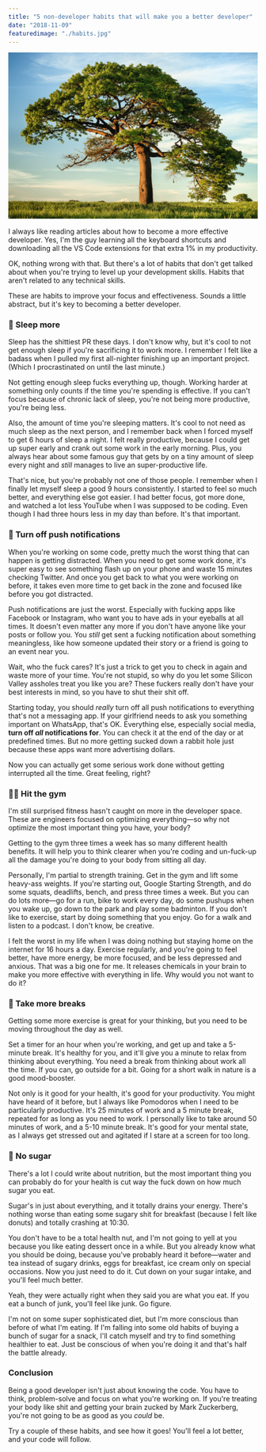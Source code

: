 ```yaml
---
title: "5 non-developer habits that will make you a better developer"
date: "2018-11-09"
featuredimage: "./habits.jpg"
---
```


![Habits](./habits.jpg)

I always like reading articles about how to become a more effective developer. Yes, I'm the guy learning all the keyboard shortcuts and downloading all the VS Code extensions for that extra 1% in my productivity.

OK, nothing wrong with that. But there's a lot of habits that don't get talked about when you're trying to level up your development skills. Habits that aren't related to any technical skills.

These are habits to improve your focus and effectiveness. Sounds a little abstract, but it's key to becoming a better developer.

### 🛌 Sleep more

Sleep has the shittiest PR these days. I don't know why, but it's cool to not get enough sleep if you're sacrificing it to work more. I remember I felt like a badass when I pulled my first all-nighter finishing up an important project. (Which I procrastinated on until the last minute.)

Not getting enough sleep fucks everything up, though. Working harder at something only counts if the time you're spending is effective. If you can't focus because of chronic lack of sleep, you're not being more productive, you're being less.

Also, the amount of time you're sleeping matters. It's cool to not need as much sleep as the next person, and I remember back when I forced myself to get 6 hours of sleep a night. I felt really productive, because I could get up super early and crank out some work in the early morning. Plus, you always hear about some famous guy that gets by on a tiny amount of sleep every night and _still_ manages to live an super-productive life.

That's nice, but you're probably not one of those people. I remember when I finally let myself sleep a good 9 hours consistently. I started to feel so much better, and everything else got easier. I had better focus, got more done, and watched a lot less YouTube when I was supposed to be coding. Even though I had three hours less in my day than before. It's that important.

### 📱 Turn off push notifications

When you're working on some code, pretty much the worst thing that can happen is getting distracted. When you need to get some work done, it's super easy to see something flash up on your phone and waste 15 minutes checking Twitter. And once you get back to what you were working on before, it takes even more time to get back in the zone and focused like before you got distracted.

Push notifications are just the worst. Especially with fucking apps like Facebook or Instagram, who want you to have ads in your eyeballs at all times. It doesn't even matter any more if you don't have anyone like your posts or follow you. You _still_ get sent a fucking notification about something meaningless, like how someone updated their story or a friend is going to an event near you.

Wait, who the fuck cares? It's just a trick to get you to check in again and waste more of your time. You're not stupid, so why do you let some Silicon Valley assholes treat you like you are? These fuckers really don't have your best interests in mind, so you have to shut their shit off.

Starting today, you should _really_ turn off all push notifications to everything that's not a messaging app. If your girlfriend needs to ask you something important on WhatsApp, that's OK. Everything else, especially social media, **turn off _all_ notifications for**. You can check it at the end of the day or at predefined times. But no more getting sucked down a rabbit hole just because these apps want more advertising dollars.

Now you can actually get some serious work done without getting interrupted all the time. Great feeling, right?

### 💪🏼 Hit the gym

I'm still surprised fitness hasn't caught on more in the developer space. These are engineers focused on optimizing everything—so why not optimize the most important thing you have, your body?

Getting to the gym three times a week has so many different health benefits. It will help you to think clearer when you're coding and un-fuck-up all the damage you're doing to your body from sitting all day.

Personally, I'm partial to strength training. Get in the gym and lift some heavy-ass weights. If you're starting out, Google Starting Strength, and do some squats, deadlifts, bench, and press three times a week. But you can do lots more—go for a run, bike to work every day, do some pushups when you wake up, go down to the park and play some badminton. If you don't like to exercise, start by doing something that you enjoy. Go for a walk and listen to a podcast. I don't know, be creative.

I felt the worst in my life when I was doing nothing but staying home on the internet for 16 hours a day. Exercise regularly, and you're going to feel better, have more energy, be more focused, and be less depressed and anxious. That was a big one for me. It releases chemicals in your brain to make you more effective with everything in life. Why would you not want to do it?

### 🌳 Take more breaks

Getting some more exercise is great for your thinking, but you need to be moving throughout the day as well.

Set a timer for an hour when you're working, and get up and take a 5-minute break. It's healthy for you, and it'll give you a minute to relax from thinking about everything. You need a break from thinking about work all the time. If you can, go outside for a bit. Going for a short walk in nature is a good mood-booster.

Not only is it good for your health, it's good for your productivity. You might have heard of it before, but I always like Pomodoros when I need to be particularly productive. It's 25 minutes of work and a 5 minute break, repeated for as long as you need to work. I personally like to take around 50 minutes of work, and a 5-10 minute break. It's good for your mental state, as I always get stressed out and agitated if I stare at a screen for too long.

### 🍰 No sugar

There's a lot I could write about nutrition, but the most important thing you can probably do for your health is cut way the fuck down on how much sugar you eat.

Sugar's in just about everything, and it totally drains your energy. There's nothing worse than eating some sugary shit for breakfast (because I felt like donuts) and totally crashing at 10:30.

You don't have to be a total health nut, and I'm not going to yell at you because you like eating dessert once in a while. But you already know what you should be doing, because you've probably heard it before—water and tea instead of sugary drinks, eggs for breakfast, ice cream only on special occasions. Now you just need to do it. Cut down on your sugar intake, and you'll feel much better.

Yeah, they were actually right when they said you are what you eat. If you eat a bunch of junk, you'll feel like junk. Go figure.

I'm not on some super sophisticated diet, but I'm more conscious than before of what I'm eating. If I'm falling into some old habits of buying a bunch of sugar for a snack, I'll catch myself and try to find something healthier to eat. Just be conscious of when you're doing it and that's half the battle already.

### Conclusion

Being a good developer isn't just about knowing the code. You have to think, problem-solve and focus on what you're working on. If you're treating your body like shit and getting your brain zucked by Mark Zuckerberg, you're not going to be as good as you _could_ be.

Try a couple of these habits, and see how it goes! You'll feel a lot better, and your code will follow.
